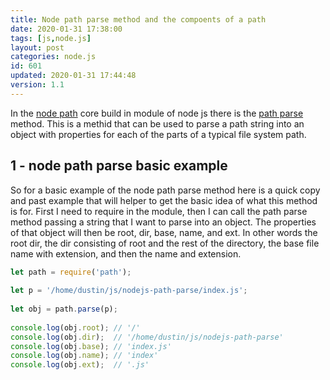 ```yaml
---
title: Node path parse method and the compoents of a path
date: 2020-01-31 17:38:00
tags: [js,node.js]
layout: post
categories: node.js
id: 601
updated: 2020-01-31 17:44:48
version: 1.1
---
```

In the [node path](https://nodejs.org/api/path.html) core build in module of node js there is the [path parse](https://nodejs.org/api/path.html#path_path_parse_path) method. This is a methid that can be used to parse a path string into an object with properties for each of the parts of a typical file system path.

<!-- more -->

## 1 - node path parse basic example

So for a basic example of the node path parse method here is a quick copy and past example that will helper to get the basic idea of what this method is for. First I need to require in the module, then I can call the path parse method passing a string that I want to parse into an object. The properties of that object will then be root, dir, base, name, and ext. In other words the root dir, the dir consisting of root and the rest of the directory, the base file name with extension, and then the name and extension.

```js
let path = require('path');
 
let p = '/home/dustin/js/nodejs-path-parse/index.js';
 
let obj = path.parse(p);
 
console.log(obj.root); // '/'
console.log(obj.dir);  // '/home/dustin/js/nodejs-path-parse'
console.log(obj.base); // 'index.js'
console.log(obj.name); // 'index'
console.log(obj.ext);  // '.js'
```